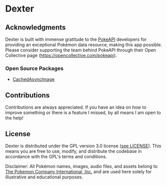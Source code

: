 # Dexter

## Acknowledgments

Dexter is built with immense gratitude to the [PokeAPI](https://pokeapi.co/) developers for providing an exceptional Pokémon data resource, making this app possible. Please consider supporting the team behind PokeAPI through their Open Collective page (https://opencollective.com/pokeapi).

### Open Source Packages

- [CachedAsyncImage](https://github.com/lorenzofiamingo/swiftui-cached-async-image)

## Contributions

Contributions are always appreciated. If you have an idea on how to improve something or there is a feature I missed, by all means I am open to the help!

## License

Dexter is distributed under the GPL version 3.0 license ([see LICENSE](LICENSE)). This means you are free to use, modify, and distribute the codebase in accordance with the GPL's terms and conditions.

Disclaimer: All Pokémon names, images, audio files, and assets belong to [The Pokemon Company International, Inc.](https://corporate.pokemon.com/en-us/) and are used here solely for illustrative and educational purposes.
